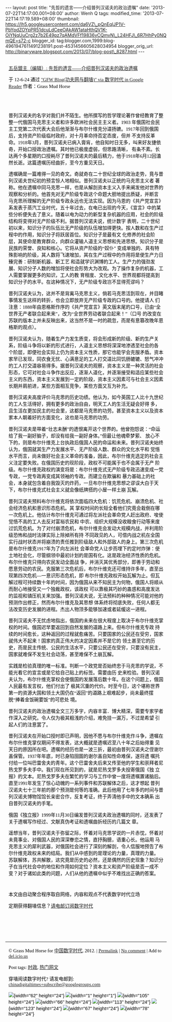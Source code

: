 --- layout: post title: "先哲的遗言――介绍普列汉诺夫的政治遗嘱" date:
'2013-07-22T14:17:00.001+08:00' author: Wenh Q tags: modified\_time:
'2013-07-22T14:17:19.589+08:00' thumbnail:
https://lh5.googleusercontent.com/da6VZ\_pQnEqlJP1V-PbYpdZOYpPR51dcuLdCeeOAkAW1ataHthQV1K-OiYNqUuCrg2z7b2E49pz7qAMdVFf19836vCQmvN\_L24HFJ\_6R7HhPy0NQmQE=s72-c
blogger\_id:
tag:blogger.com,1999:blog-4961947611491238191.post-4531456605628034954
blogger\_orig\_url:
http://binaryware.blogspot.com/2013/07/blog-post\_8287.html ---
<div
style="color: black; direction: ltr; font-family: &quot;Arial&quot;; font-size: 11pt; margin-bottom: 0; margin-left: 7.5pt; margin-right: 7.5pt; margin-top: 0; padding: 0;">

<span
style="color: #0000ee; font-family: &quot;Verdana&quot;; text-decoration: underline;">[\
五岳盟主（编辑）:
先哲的遗言——介绍普列汉诺夫的政治遗嘱](http://feedproxy.google.com/~r/chinagfwblog/~3/rQAyVYgWy-E/)</span>

</div>

<div
style="color: black; direction: ltr; font-family: &quot;Arial&quot;; font-size: 11pt; margin-bottom: 0; margin-left: 7.5pt; margin-right: 7.5pt; margin-top: 0; padding-bottom: 8pt; padding-left: 0; padding-right: 0; padding-top: 0;">

<span style="font-family: &quot;Verdana&quot;;">于 12-6-24 通过
</span><span
style="color: #0000ee; font-family: &quot;Verdana&quot;; text-decoration: underline;">["GFW
Blog(功夫网与翻墙)" via 数字时代 in Google
Reader](http://feeds2.feedburner.com/chinagfwblog)</span><span
style="font-family: &quot;Verdana&quot;;"> 作者：Grass Mud Horse</span>

</div>

<div
style="color: black; direction: ltr; font-family: &quot;Arial&quot;; font-size: 11pt; height: 11pt; margin-bottom: 0; margin-left: 7.5pt; margin-right: 7.5pt; margin-top: 0; padding: 0;">

<span style="font-family: &quot;Verdana&quot;;"></span>

</div>

<div
style="color: black; direction: ltr; font-family: &quot;Arial&quot;; font-size: 11pt; margin-bottom: 0; margin-left: 7.5pt; margin-right: 7.5pt; margin-top: 0; padding: 0;">

<span
style="font-family: &quot;Verdana&quot;;">普列汉诺夫的名字对我们并不陌生。他所撰写的哲学理论著作曾经教育了整整一代俄国马克思主义者和许多欧洲社会民主主义者。1903
年俄国社会民主工党第二次代表大会后他渐渐与布尔什维克分道扬镳。1917年回到俄国后，支持资产阶级临时政府，对十月革命持否定态度，但并
不支持反革命。1918年3月，普列汉诺夫已病入膏肓，他自知时日无多，叫来好友捷依奇，开始口授政治遗嘱。其时他已极度虚弱，但思路清晰，
有条不紊。长达两个多星期的口授耗尽了普列汉诺夫的最后精力，他于1918年6月12回溘然长逝。这篇遗嘱历经曲折，至今方重见天日。</span>

</div>

<div
style="color: black; direction: ltr; font-family: &quot;Arial&quot;; font-size: 11pt; margin-bottom: 0; margin-left: 7.5pt; margin-right: 7.5pt; margin-top: 0; padding: 0;">

<span
style="font-family: &quot;Verdana&quot;;">遗嘱确是一篇难得一见的奇文。奇就奇在二十世纪全球的政治走势，竟与普列汉诺夫世纪初的预言惊人地相似。普列汉诺夫以正统的马克思主义者
著称。他在遗嘱中同马克思一样，也是从解剖资本主义入手来阐发他对世界的观察和分析的。他首先对无产阶级专政这个命题大胆地提出质疑，并断言
马克思所理解的无产阶级专政永远也无法实现。因为马恩的《共产党宣言》系发表于蒸汽工业时代，五十年过去，在电已出现的今天，《宣言》中的某
些分析便失去了意义。随着以电为动力的新型复杂机器的应用，社会的阶级结构将变得对无产阶级不利。据普列汉诺夫说，统计数字
表明，二十世纪初以来，知识分子的队伍比无产阶级的队伍增加得更快。按人数和在生产过程中的作用，知识分子将跃居首位。知识分子是最有文
化修养的社会阶层，其使命是教育群众，向群众灌输人道主义思想和先进思想。知识分子是民族的荣誉、良知和核心。它将从资产阶级的“奴仆”
变成单独的、具有特殊影响的阶级，其人数将飞速增加，其在生产过程中的作用将是使生产力日臻完善：研制新机器、新工艺
和造就学识渊博的工人。生产力的强劲发展、知识分子人数的增加将使社会形势大为改观。为了操作复杂的机器，工人需要掌握更多的知识，工人的教
育程度、文化水平、世界观都将提高到知识分子的水平。在这种情况下，无产阶级专政岂不显得荒谬吗？</span>

</div>

<div
style="color: black; direction: ltr; font-family: &quot;Arial&quot;; font-size: 11pt; margin-bottom: 0; margin-left: 7.5pt; margin-right: 7.5pt; margin-top: 0; padding: 0;">

<span
style="font-family: &quot;Verdana&quot;;">普列汉诺夫认为，这并不是背离马克思主义，倘若马克思活到现在，并目睹事情发生这样的转折，也会立即放弃无产阶级专政的口号的。他提请人
们注意：1888年由恩格斯作序的《共产党宣言》英文版末尾的口号，已由“全世界无产者联合起来来”，改为“全世界劳动者联合起来！”（口号
的改变在苏联的版本上并未反映出来，这当然不是一时的疏忽，而是有意篡改晚年恩格斯的观点）。</span>

</div>

<div
style="color: black; direction: ltr; font-family: &quot;Arial&quot;; font-size: 11pt; margin-bottom: 0; margin-left: 7.5pt; margin-right: 7.5pt; margin-top: 0; padding: 0;">

<span
style="font-family: &quot;Verdana&quot;;">普列汉诺夫认为，随着生产力发生质变，将会形成新的阶级、新的生产关系，阶级斗争将以新的形式进行，人道主义思想将深深地渗透至社会的各
个阶层，即便社会实际上仍为资本主义性质，那它也能学会克服矛盾。资本家早已发现，同衣食无忧、心满意足的工人打交道比同饥肠辘辘、怒气冲冲
的工人打交道容易得多。据普列汉诺夫的观察，资本主义是一种灵活的社会形态，它可对社会斗争作出反应，逐渐人道化，并逐渐接受和适应某些社会
主义的东西，资本主义发展到一定的阶段，资本主义因素可与社会主义因素长期并肩前进，某些方面相互竞争，某些方面又互为补充。</span>

</div>

<div
style="color: black; direction: ltr; font-family: &quot;Arial&quot;; font-size: 11pt; margin-bottom: 0; margin-left: 7.5pt; margin-right: 7.5pt; margin-top: 0; padding: 0;">

<span
style="font-family: &quot;Verdana&quot;;">普列汉诺夫高度评价马克思的历史功绩。他认为，如今英国工人比十九世纪的工人生活得好，拥有更多的政治自由，明天工人的生活无疑会好得
多，且生活在更加民主的社会里，这都是马克思的功劳。甚至资本主义以及资本家本人朝着好的方面变化，这也是马克思的功劳。</span>

</div>

<div
style="color: black; direction: ltr; font-family: &quot;Arial&quot;; font-size: 11pt; margin-bottom: 0; margin-left: 7.5pt; margin-right: 7.5pt; margin-top: 0; padding: 0;">

<span
style="font-family: &quot;Verdana&quot;;">普列汉诺夫是带着“壮志未酬”的遗恨离开这个世界的。他曾抱怨说：“命运给了我一副好脑子，却没有给我一副好身体。”但最让他魂牵梦萦、
放心不下的，则是布尔什维克上台执政后俄国人民的命运和未来。普列汉诺夫始终认为，俄国就其生产力发展水平、无产阶级人数、群众的文化水平和
觉悟水平而言，尚未做好社会主义革命的准备，因此，布尔什维克选定的社会主义注定要失败。在俄国历史的现阶段，政权不可能属于也不会属于无产
阶级。布尔什维克政权的演变将是：布尔什维克式无产阶级专政迅速变成一党专政，一党专政再变成其领袖的专政。而建立在欺骗和
暴力基础上的社会，本身就包含着自我毁灭的炸药，一旦布尔什维克思想之谬误大白于天下，布尔什维克式社会主义就会像纸牌搭的小屋一样土崩
瓦解。</span>

</div>

<div
style="color: black; direction: ltr; font-family: &quot;Arial&quot;; font-size: 11pt; margin-bottom: 0; margin-left: 7.5pt; margin-right: 7.5pt; margin-top: 0; padding: 0;">

<span
style="font-family: &quot;Verdana&quot;;">普列汉诺夫预料布尔什维克将依次面临四大危机：饥荒危机、崩溃危机、社会经济危机和意识形态危机。其
掌权时间的长短全看他们究竟会栽倒在哪一次危机上。他估计布尔什维克可通过将左派社会革命党人赶出政府、唆使觉悟不高的工人去反对富裕农民和
中农、组织大规模没收粮食行动等来度过饥荒危机。为了对付崩溃危机，布尔什维克会发动大规模内战，并利用阶级恐怖和战时法律实际上除掉所有持
不同政见的人，可借内战之机在全国实行战时状态并将崩溃的责任推到阶级敌人和外部敌人的身上。第三次危机是布尔什维克1917年为了向左派社
会革命党人让步而埋下的定时炸弹：使土地社会化，尽管纲领中最初计划的是国有化。这是政治经济性质的危机。布尔什维克只得向农民发动全面战
争，并消灭其优秀部分，即善于劳动和愿意劳动的农民。克服第三次危机后，布尔什维克还可维持许多年，直至出现第四次危机—一意识形态危机，即
布尔什维克政权开始瓦解为止。但瓦解过程可持续数十年的时间，因为俄国从来不知民主为何物，俄国人将顺从而耐心地接受又一个独裁政权，该政权
可以靠极其巧妙的蛊惑和高度发达的监视和镇压机关来加强。普列汉诺夫说，无法预料的种种情况可能对他的预测作出修正，然而布尔什维克及其思想
体系终将彻底失败，任何人都无法改变历史发展的进程。杰出人物顶多能够加速或者延缓这一进程。</span>

</div>

<div
style="color: black; direction: ltr; font-family: &quot;Arial&quot;; font-size: 11pt; margin-bottom: 0; margin-left: 7.5pt; margin-right: 7.5pt; margin-top: 0; padding: 0;">

<span
style="font-family: &quot;Verdana&quot;;">普列汉诺夫不无忧虑地指出，俄国的未来在很大程度上取决于布尔什维克掌权的时间。俄国迟早要返回到自然发展的道路上来。但布尔什维克专政
持续的时间愈长，这种返回的过程就愈痛苦。只要国家的公民还在受穷，国家就伟大不起来！国家的真正伟大的决定因素并不是它的
领土甚至它的历史，而是民主传统、公民的生活水平，只要公民还在受穷，只要没有民主，国家就难保不发生社会动荡，甚至难保不土崩瓦解。</span>

</div>

<div
style="color: black; direction: ltr; font-family: &quot;Arial&quot;; font-size: 11pt; margin-bottom: 0; margin-left: 7.5pt; margin-right: 7.5pt; margin-top: 0; padding: 0;">

<span
style="font-family: &quot;Verdana&quot;;">实践是检验真理的唯一标准。判断一个政党是否始终忠于马克思的学说，不能光看它的宣言或是它给自己贴上的标签。需要由历
史来检验。普列汉诺夫认为，布尔什维克掌权会使俄国的发展落后数十年。在这个问题上，俄国人民最有发言权，他们付出了
极其沉重的代价。时至今日，这个堪称世界第一的资源大国和领土大国仍在“返回”的道路上艰难起步，尚未最终摆脱“捧着金饭碗要饭”的可悲处
境。</span>

</div>

<div
style="color: black; direction: ltr; font-family: &quot;Arial&quot;; font-size: 11pt; margin-bottom: 0; margin-left: 7.5pt; margin-right: 7.5pt; margin-top: 0; padding: 0;">

<span
style="font-family: &quot;Verdana&quot;;">普列汉诺夫的政治遗嘱全文三万多字，内容丰富．博大精深，需要专家学者作深入之研究。令人仅为极其粗浅的介绍，难免挂一漏万，不过是希望
引起人们的注意罢了。</span>

</div>

<div
style="color: black; direction: ltr; font-family: &quot;Arial&quot;; font-size: 11pt; margin-bottom: 0; margin-left: 7.5pt; margin-right: 7.5pt; margin-top: 0; padding: 0;">

<span
style="font-family: &quot;Verdana&quot;;">普列汉诺夫在开始口授时即已声明，因他不愿与布尔什维克作斗争，遗嘱在布尔什维克掌仅期间不得发表，这大概就是遗嘱迟至八十年之后始得重
见天日的原因所在吧。遗嘱的经历也是一波三折，最初由普列汉诺夫之侄谢尔盖保管。1937年年底，时已身陷囹圄的谢尔盖自知性命难保，遂将遗
嘱托付给一位叫巴雷舍夫的青年。这个巴雷舍夫后来又传至他的学生和崇拜者尼热戈罗多夫手中。我们现在所见到的，就是尼热戈罗多夫投寄俄国《独
立报》的文本。尼热戈罗多夫在繁忙的学习与工作中曾一度将遗嘱置诸脑后。直至1991年发生了惊心动魄的一系列事件和苏联解体之后，这才想起
普列汉诺夫七十三年前的那个预测是何等的准确。此后他用了七年多的时间与普列汉诺夫博物馆馆长亲密合作，反复考证，终于弄清他手中的文本确系
出自普列汉诺夫的手笔。</span>

</div>

<div
style="color: black; direction: ltr; font-family: &quot;Arial&quot;; font-size: 11pt; margin-bottom: 0; margin-left: 7.5pt; margin-right: 7.5pt; margin-top: 0; padding: 0;">

<span
style="font-family: &quot;Verdana&quot;;">俄国《独立报》1999年11月30日编发普列汉诺夫政治遗嘱的同时，还发表了关于遗嘱写作经过、文献真伪考证和遗嘱曲折经历的几篇文
章。</span>

</div>

<div
style="color: black; direction: ltr; font-family: &quot;Arial&quot;; font-size: 11pt; margin-bottom: 0; margin-left: 7.5pt; margin-right: 7.5pt; margin-top: 0; padding: 0;">

<span
style="font-family: &quot;Verdana&quot;;">遥想当年，普列汉诺夫于弥留之际，怀着对马克思学说的一片赤忱，怀着对未竟事业、对俄国人民的深深眷恋之情，直抒胸臆，语重心长。他运用
马克思主义的犀利武器，对俄国社会进行了深刻的解剖，令人信服地预告了布尔什维克政权未来的结局。我们从中感到的是理论的力量，真理的力量。
苏联解体，苏共解散，这究竟是历史的必然，还是偶然的历史现象？知识分子在当代社会中的地位和作用如何定位？资本主义和资产阶级是否一成不
变？对于诸如此类的问题，人们从他的遗嘱中似乎不难找出正确的答案。</span>

</div>

<div
style="color: black; direction: ltr; font-family: &quot;Arial&quot;; font-size: 11pt; height: 11pt; margin-bottom: 0; margin-left: 7.5pt; margin-right: 7.5pt; margin-top: 0; padding: 0;">

<span style="font-family: &quot;Verdana&quot;;"></span>

</div>

<div
style="color: black; direction: ltr; font-family: &quot;Arial&quot;; font-size: 11pt; margin-bottom: 0; margin-left: 7.5pt; margin-right: 7.5pt; margin-top: 0; padding: 0;">

<span
style="font-family: &quot;Verdana&quot;;">本文由自动聚合程序取自网络，内容和观点不代表数字时代立场</span>

</div>

<div
style="color: black; direction: ltr; font-family: &quot;Arial&quot;; font-size: 11pt; margin-bottom: 0; margin-left: 7.5pt; margin-right: 7.5pt; margin-top: 0; padding: 0;">

<span
style="font-family: &quot;Verdana&quot;;">定期获得翻墙信息？</span><span
style="color: #0000ee; font-family: &quot;Verdana&quot;; text-decoration: underline;">[请电邮订阅数字时代](http://eepurl.com/mstlf)</span>

</div>

<div
style="color: black; direction: ltr; font-family: &quot;Arial&quot;; font-size: 11pt; height: 11pt; margin-bottom: 0; margin-left: 7.5pt; margin-right: 7.5pt; margin-top: 0; padding: 0;">

<span
style="color: #0000ee; font-family: &quot;Verdana&quot;; text-decoration: underline;">[](http://eepurl.com/mstlf)</span>

</div>

<div
style="color: black; direction: ltr; font-family: &quot;Arial&quot;; font-size: 11pt; height: 11pt; margin-bottom: 0; margin-left: 7.5pt; margin-right: 7.5pt; margin-top: 0; padding: 0;">

<span
style="color: #0000ee; font-family: &quot;Verdana&quot;; text-decoration: underline;">[](http://eepurl.com/mstlf)</span>

</div>

<div
style="color: black; direction: ltr; font-family: &quot;Arial&quot;; font-size: 11pt; height: 11pt; margin-bottom: 0; margin-left: 7.5pt; margin-right: 7.5pt; margin-top: 0; padding: 0;">

<span
style="color: #0000ee; font-family: &quot;Verdana&quot;; text-decoration: underline;">[](http://eepurl.com/mstlf)</span>

</div>

------------------------------------------------------------------------

<div
style="color: black; direction: ltr; font-family: &quot;Arial&quot;; font-size: 11pt; margin-bottom: 0; margin-left: 7.5pt; margin-right: 7.5pt; margin-top: 0; padding: 0;">

<span style="font-family: &quot;Verdana&quot;;">© Grass Mud Horse for
</span><span
style="color: #0000ee; font-family: &quot;Verdana&quot;; text-decoration: underline;">[中国数字时代](https://caonima.info/chinese)</span><span
style="font-family: &quot;Verdana&quot;;">, 2012. | </span><span
style="color: #0000ee; font-family: &quot;Verdana&quot;; text-decoration: underline;">[Permalink](https://caonima.info/chinese/2012/06/%e4%ba%94%e5%b2%b3%e7%9b%9f%e4%b8%bb%ef%bc%88%e7%bc%96%e8%be%91%ef%bc%89-%e5%85%88%e5%93%b2%e7%9a%84%e9%81%97%e8%a8%80-%e4%bb%8b%e7%bb%8d%e6%99%ae%e5%88%97%e6%b1%89%e8%af%ba/)</span><span
style="font-family: &quot;Verdana&quot;;"> | </span><span
style="color: #0000ee; font-family: &quot;Verdana&quot;; text-decoration: underline;">[No
comment](https://caonima.info/chinese/2012/06/%e4%ba%94%e5%b2%b3%e7%9b%9f%e4%b8%bb%ef%bc%88%e7%bc%96%e8%be%91%ef%bc%89-%e5%85%88%e5%93%b2%e7%9a%84%e9%81%97%e8%a8%80-%e4%bb%8b%e7%bb%8d%e6%99%ae%e5%88%97%e6%b1%89%e8%af%ba/#comments)</span><span
style="font-family: &quot;Verdana&quot;;"> | Add to </span><span
style="color: #0000ee; font-family: &quot;Verdana&quot;; text-decoration: underline;">[del.icio.us](http://del.icio.us/post?url=https://caonima.info/chinese/2012/06/%E4%BA%94%E5%B2%B3%E7%9B%9F%E4%B8%BB%EF%BC%88%E7%BC%96%E8%BE%91%EF%BC%89-%E5%85%88%E5%93%B2%E7%9A%84%E9%81%97%E8%A8%80-%E4%BB%8B%E7%BB%8D%E6%99%AE%E5%88%97%E6%B1%89%E8%AF%BA/&title=%E4%BA%94%E5%B2%B3%E7%9B%9F%E4%B8%BB%EF%BC%88%E7%BC%96%E8%BE%91%EF%BC%89:++%E5%85%88%E5%93%B2%E7%9A%84%E9%81%97%E8%A8%80%E2%80%94%E2%80%94%E4%BB%8B%E7%BB%8D%E6%99%AE%E5%88%97%E6%B1%89%E8%AF%BA%E5%A4%AB%E7%9A%84%E6%94%BF%E6%B2%BB%E9%81%97%E5%98%B1)</span>

</div>

<div
style="color: black; direction: ltr; font-family: &quot;Arial&quot;; font-size: 11pt; margin-bottom: 0; margin-left: 7.5pt; margin-right: 7.5pt; margin-top: 0; padding: 0;">

<span style="font-family: &quot;Verdana&quot;;">Post tags: </span><span
style="color: #0000ee; font-family: &quot;Verdana&quot;; text-decoration: underline;">[时政](https://caonima.info/chinese/tag/%e6%97%b6%e6%94%bf/?category=10466)</span><span
style="font-family: &quot;Verdana&quot;;">, </span><span
style="color: #0000ee; font-family: &quot;Verdana&quot;; text-decoration: underline;">[热门网文](https://caonima.info/chinese/tag/%e7%83%ad%e9%97%a8%e7%bd%91%e6%96%87/?category=10466)</span>

</div>

<div
style="color: black; direction: ltr; font-family: &quot;Arial&quot;; font-size: 11pt; margin-bottom: 0; margin-left: 7.5pt; margin-right: 7.5pt; margin-top: 0; padding: 0;">

<span style="font-family: &quot;Verdana&quot;;">穿墙阅读数字时代?
请发电邮到: </span><span
style="color: #0000ee; font-family: &quot;Verdana&quot;; text-decoration: underline;">[chinadigitaltimes+subscribe@googlegroups.com](mailto:chinadigitaltimes%2Bsubscribe@googlegroups.com)</span>

</div>

<div
style="color: black; direction: ltr; font-family: &quot;Arial&quot;; font-size: 11pt; margin-bottom: 0; margin-left: 7.5pt; margin-right: 7.5pt; margin-top: 0; padding: 0;">

![](https://lh5.googleusercontent.com/da6VZ_pQnEqlJP1V-PbYpdZOYpPR51dcuLdCeeOAkAW1ataHthQV1K-OiYNqUuCrg2z7b2E49pz7qAMdVFf19836vCQmvN_L24HFJ_6R7HhPy0NQmQE){width="62"
height="24"}<span
style="font-family: &quot;Verdana&quot;;"> </span>![](https://lh3.googleusercontent.com/Z5EhigeamR4pcSWudOAkMIcwSY9N_8_d6IcSeB-8K4_RBt8U99zA4T45SsuMYqBhRUReBOGl7X1Aj_UJ5lgko76gzzG6mrimjU68zjaVTnlQhNcuw7k){width="1"
height="1"}<span
style="font-family: &quot;Verdana&quot;;"> </span>![](https://lh5.googleusercontent.com/APrHNwjyEmiA4bj1vy1DYQS83XTaJBgk36HECFFRsbJci6IfVnTJBZV0wwFWVczDKyUN5nZ4OVqvBaKc6tCfldFj83uDgisdcUr8xw0uhs67FP26x7c){width="105"
height="24"}<span
style="font-family: &quot;Verdana&quot;;"> </span>![](https://lh4.googleusercontent.com/t5LCI2yosWV1db1_8Sxl08Hvav419eiUy0xF63feeHyn95LkFEOY6yhjMzrS-RYiDMe_G6ztM5iBdYQIr1hPNuPCtqc7td4mBAGJvG_nONjcvXQjMLI){width="66"
height="24"}<span
style="font-family: &quot;Verdana&quot;;"> </span>![](https://lh4.googleusercontent.com/LIeZ1aDp7MKztvFOWpBSeQRziGw2oHHZhlLpQVGPuTwROWKS-sdDD9566T11GzxjLLt8wWi2jvdSKmi6r-R4tRS0WPCcdhEUJZmQtHQV1PUmKFM3Xrs){width="113"
height="24"}<span
style="font-family: &quot;Verdana&quot;;"> </span>![](https://lh6.googleusercontent.com/ZLth-ssNu4I0bz5rygqgohv9YhWIPZsAZQcBhkhOpxiHBIQmvkKEg1ylEQVggZgeMVFZSvHVClEbSEkxpzXBqvLI5cE7jOJEMzoQE02efTq6ja7gCPU){width="123"
height="24"}<span
style="font-family: &quot;Verdana&quot;;"> </span>![](https://lh5.googleusercontent.com/Ecu9k65cs39t0YbLPyaKeALDWDX1sTXeHbApZIEfzAduIY_NE-8nISh2krC_w50iZiVncpr3xg-D4CKVJi-5s8lLxrlbZJQouSI-TdIzu0aQJE7r108){width="67"
height="24"}<span
style="font-family: &quot;Verdana&quot;;"> </span>![](https://lh6.googleusercontent.com/N8fSnfYje1E5Ypon9e-_HI43CVy81UM0HEUnyPEDbubg2rxmOD00YRRagmUkOA00JhsUXYXdieR0cA-YMiI4mqRkzliyIXcOLDpOHEei5Y2UqNh-5Y4){width="78"
height="24"}

</div>
